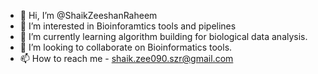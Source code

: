 - 👋 Hi, I’m @ShaikZeeshanRaheem
- 👀 I’m interested in Bioinforamtics tools and pipelines
- 🌱 I’m currently learning algorithm building for biological data  analysis.
- 💞️ I’m looking to collaborate on Bioinformatics tools.
- 📫 How to reach me - shaik.zee090.szr@gmail.com

<!---
ShaikZeeshanRaheem/ShaikZeeshanRaheem is a ✨ special ✨ repository because its `README.md` (this file) appears on your GitHub profile.
You can click the Preview link to take a look at your changes.
--->
